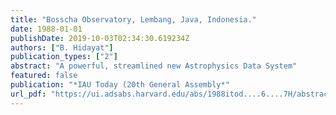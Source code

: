 ```yaml
---
title: "Bosscha Observatory, Lembang, Java, Indonesia."
date: 1988-01-01
publishDate: 2019-10-03T02:34:30.619234Z
authors: ["B. Hidayat"]
publication_types: ["2"]
abstract: "A powerful, streamlined new Astrophysics Data System"
featured: false
publication: "*IAU Today (20th General Assembly*"
url_pdf: "https://ui.adsabs.harvard.edu/abs/1988itod....6....7H/abstract"
---
```


